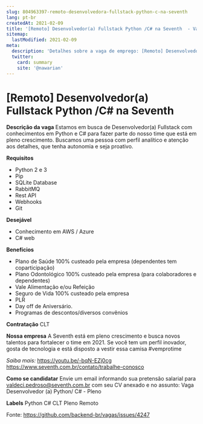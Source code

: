 ```yaml
---
slug: 804963397-remoto-desenvolvedora-fullstack-python-c-na-seventh
lang: pt-br
createdAt: 2021-02-09
title: '[Remoto] Desenvolvedor(a) Fullstack Python /C# na Seventh  - Vaga de Emprego'
sitemap:
  lastModified: 2021-02-09
meta:
  description: 'Detalhes sobre a vaga de emprego: [Remoto] Desenvolvedor(a) Fullstack Python /C# na Seventh '
  twitter:
    card: summary
    site: '@nawarian'
---
```


# [Remoto] Desenvolvedor(a) Fullstack Python /C# na Seventh 

**Descrição da vaga**
Estamos em busca de Desenvolvedor(a) Fullstack com conhecimentos em Python e C# para fazer parte do nosso time que está em pleno crescimento.  Buscamos uma pessoa com perfil analítico e atenção aos detalhes, que tenha autonomia e seja proativo. 


**Requisitos**
- Python 2 e 3
- Pip
- SQLite Database
- RabbitMQ
- Rest API
- Webhooks
- Git

**Desejável**
- Conhecimento em AWS / Azure
- C# web


**Benefícios**
- Plano de Saúde 100% custeado pela empresa (dependentes tem coparticipação)
- Plano Odontológico 100% custeado pela empresa (para colaboradores e dependentes)
- Vale Alimentação e/ou Refeição
- Seguro de Vida 100% custeado pela empresa
- PLR
- Day off de Aniversário.
- Programas de descontos/diversos convênios


**Contratação**
CLT


**Nossa empresa**
A Seventh está em pleno crescimento e busca novos talentos para fortalecer o time em 2021.
Se você tem um perfil inovador, gosta de tecnologia e está disposto a vestir essa camisa #vemprotime

_Saiba mais:_
https://youtu.be/-bqN-EZj0cg
https://www.seventh.com.br/contato/trabalhe-conosco


**Como se candidatar**
Envie um email informando sua pretensão salarial para valdeci.pedroso@seventh.com.br com seu CV anexado e no assunto: Vaga Desenvolvedor (a) Python/ C# - Pleno

**Labels**
Python
C#
CLT
Pleno
Remoto



Fonte: https://github.com/backend-br/vagas/issues/4247